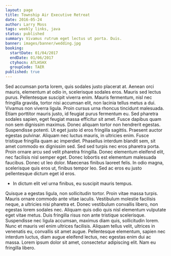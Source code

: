 ```yaml
---
layout: page
title: Township Air Executive Retreat
date: 2016-05-24
author: Larry Moss
tags: weekly links, java
status: published
summary: Vivamus rutrum eget lectus ut porta. Duis.
banner: images/banner/wedding.jpg
booking:
  startDate: 01/04/2017
  endDate: 01/06/2017
  ctyhocn: ATLHSHX
  groupCode: TAER
published: true
---
```

Sed accumsan porta lorem, quis sodales justo placerat at. Aenean orci mauris, elementum at odio in, scelerisque sodales eros. Mauris sed lectus purus. Pellentesque suscipit viverra enim. Mauris fermentum, nisl nec fringilla gravida, tortor nisi accumsan elit, non lacinia tellus metus a dui. Vivamus non viverra ligula. Proin cursus urna rhoncus tincidunt malesuada. Etiam porttitor mauris justo, id feugiat purus fermentum eu. Sed pharetra sodales sapien, eget feugiat massa efficitur sit amet. Fusce dapibus quam non sem dignissim maximus. Donec aliquam tortor non hendrerit egestas. Suspendisse potenti. Ut eget justo id eros fringilla sagittis. Praesent auctor egestas pulvinar.
Aliquam nec luctus mauris, in ultricies enim. Fusce tristique fringilla quam ac imperdiet. Phasellus interdum blandit sem, sit amet commodo ex dignissim sed. Sed sed turpis nec eros pharetra porta. Proin ornare arcu sed velit pharetra fringilla. Donec elementum eleifend elit, nec facilisis nisl semper eget. Donec lobortis est elementum malesuada faucibus. Donec ut leo dolor. Maecenas finibus laoreet felis. In odio magna, scelerisque quis eros ut, finibus tempor leo. Sed ac eros eu justo pellentesque dictum eget id eros.

* In dictum elit vel urna finibus, eu suscipit mauris tempus.

Quisque a egestas ligula, non sollicitudin tortor. Proin vitae massa turpis. Mauris ornare commodo ante vitae iaculis. Vestibulum molestie facilisis neque, a ultricies nisi pharetra et. Donec vestibulum convallis libero, non egestas lorem sodales nec. Aliquam quis odio quis nisl elementum vulputate eget vitae metus. Duis fringilla risus non ante tristique scelerisque. Suspendisse nec ligula accumsan, maximus diam quis, sollicitudin lorem. Nunc et mauris vel enim ultrices facilisis. Aliquam tellus velit, ultrices in venenatis eu, convallis sit amet augue. Pellentesque elementum, sapien nec interdum luctus, diam augue eleifend lectus, nec egestas enim dui ac massa. Lorem ipsum dolor sit amet, consectetur adipiscing elit. Nam eu fringilla libero.
